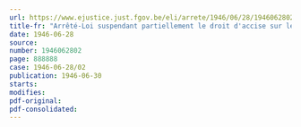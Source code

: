 ```yaml
---
url: https://www.ejustice.just.fgov.be/eli/arrete/1946/06/28/1946062802/justel
title-fr: "Arrêté-Loi suspendant partiellement le droit d'accise sur les bières indigènes"
date: 1946-06-28
source:
number: 1946062802
page: 888888
case: 1946-06-28/02
publication: 1946-06-30
starts:
modifies:
pdf-original:
pdf-consolidated:
---
```



